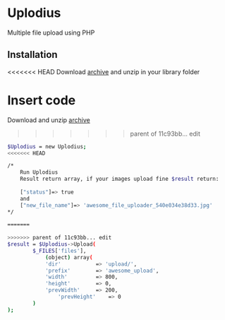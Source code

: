 Uplodius
========

Multiple file upload using PHP

Installation
--------------
<<<<<<< HEAD
Download [archive] and unzip in your library folder

Insert code
=======
Download and unzip [archive]

>>>>>>> parent of 11c93bb... edit
```sh
$Uplodius = new Uplodius;
<<<<<<< HEAD

/*
    Run Uplodius
    Result return array, if your images upload fine $result return:
    
    ["status"]=> true
    and
    ["new_file_name"]=> 'awesome_file_uploader_540e034e38d33.jpg'
*/

=======
		
>>>>>>> parent of 11c93bb... edit
$result = $Uplodius->Upload(
		$_FILES['files'],
			(object) array(
			'dir' 			=> 'upload/',
			'prefix' 		=> 'awesome_upload',
			'width' 		=> 800,
			'height' 		=> 0,
			'prevWidth' 	=> 200,
				'prevHeight' 	=> 0
		)
);
```

[archive]:https://github.com/RDmitriev/Uplodius/archive/master.zip